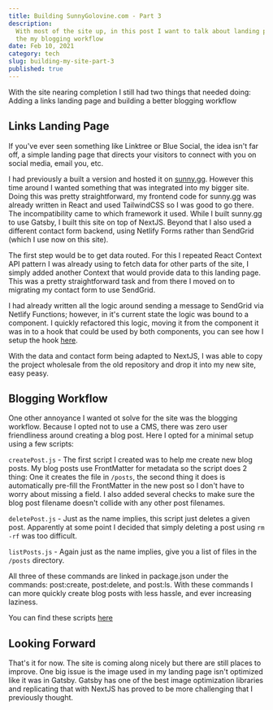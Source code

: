 ```yaml
---
title: Building SunnyGolovine.com - Part 3
description:
  With most of the site up, in this post I want to talk about landing pages and
  the my blogging workflow
date: Feb 10, 2021
category: tech
slug: building-my-site-part-3
published: true
---
```


With the site nearing completion I still had two things that needed doing:
Adding a links landing page and building a better blogging workflow

## Links Landing Page

If you've ever seen something like Linktree or Blue Social, the idea isn't far
off, a simple landing page that directs your visitors to connect with you on
social media, email you, etc.

I had previously a built a version and hosted it on
[sunny.gg](https://sunny.gg). However this time around I wanted something that
was integrated into my bigger site. Doing this was pretty straightforward, my
frontend code for sunny.gg was already written in React and used TailwindCSS so
I was good to go there. The incompatibility came to which framework it used.
While I built sunny.gg to use Gatsby, I built this site on top of NextJS.
Beyond that I also used a different contact form backend, using Netlify
Forms rather than SendGrid (which I use now on this site).

The first step would be to get data routed. For this I repeated React Context
API pattern I was already using to fetch data for other parts of the site, I
simply added another Context that would provide data to this landing page. This
was a pretty straightforward task and from there I moved on to migrating my
contact form to use SendGrid.

I had already written all the logic around sending a message to SendGrid via
Netlify Functions; however, in it's current state the logic was bound to a
component. I quickly refactored this logic, moving it from the component it was
in to a hook that could be used by both components, you can see how I setup the
hook [here](https://github.com/sgolovine/sunnygolovine.com/blob/master/src/hooks/useContactForm.tsx).

With the data and contact form being adapted to NextJS, I was able to copy the
project wholesale from the old repository and drop it into my new site, easy
peasy.

## Blogging Workflow

One other annoyance I wanted ot solve for the site was the blogging workflow.
Because I opted not to use a CMS, there was zero user friendliness around
creating a blog post. Here I opted for a minimal setup using a few scripts:

`createPost.js` - The first script I created was to help me create new blog
posts. My blog posts use FrontMatter for metadata so the script does 2 thing:
One it creates the file in `/posts`, the second thing it does is automatically
pre-fill the FrontMatter in the new post so I don't have to worry about missing a
field. I also added several checks to make sure the blog post filename doesn't
collide with any other post filenames.

`deletePost.js` - Just as the name implies, this script just deletes a given
post. Apparently at some point I decided that simply deleting a post using `rm -rf` was too difficult.

`listPosts.js` - Again just as the name implies, give you a list of files in
the `/posts` directory.

All three of these commands are linked in package.json under the commands:
post:create, post:delete, and post:ls. With these commands I can more quickly
create blog posts with less hassle, and ever increasing laziness.

You can find these scripts [here](https://github.com/sgolovine/sunnygolovine.com/tree/master/scripts)

## Looking Forward

That's it for now. The site is coming along nicely but there are still places to
improve. One big issue is the image used in my landing page isn't optimized like
it was in Gatsby. Gatsby has one of the best image optimization libraries and
replicating that with NextJS has proved to be more challenging that I previously
thought.
